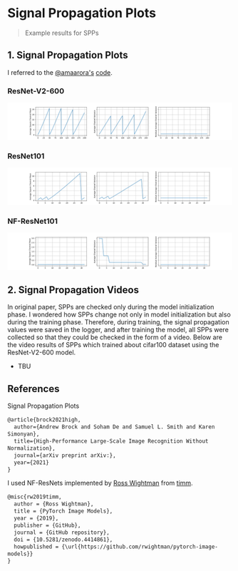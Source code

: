# Signal Propagation Plots

> Example results for SPPs

## 1. Signal Propagation Plots

I referred to the [@amaarora's](https://gist.github.com/amaarora) [code](https://gist.github.com/amaarora/2c6199c3441c0d72f356f39fb9f59611).

### ResNet-V2-600

![img](assets/img/spp_resnet_v2_600.png)

### ResNet101

![img](assets/img/spp_resnet101.png)

### NF-ResNet101

![img](assets/img/spp_nf_resnet101.png)

## 2. Signal Propagation Videos

In original paper, SPPs are checked only during the model initialization phase. I wondered how SPPs change not only in model initialization but also during the training phase. Therefore, during training, the signal propagation values were saved in the logger, and after training the model, all SPPs were collected so that they could be checked in the form of a video. Below are the video results of SPPs which trained about cifar100 dataset using the ResNet-V2-600 model.

- TBU

## References

Signal Propagation Plots

```
@article{brock2021high,
  author={Andrew Brock and Soham De and Samuel L. Smith and Karen Simonyan},
  title={High-Performance Large-Scale Image Recognition Without Normalization},
  journal={arXiv preprint arXiv:},
  year={2021}
}
```

I used NF-ResNets implemented by [Ross Wightman](https://github.com/rwightman) from [timm](https://github.com/rwightman/pytorch-image-models/blob/master/timm/models/nfnet.py).

```
@misc{rw2019timm,
  author = {Ross Wightman},
  title = {PyTorch Image Models},
  year = {2019},
  publisher = {GitHub},
  journal = {GitHub repository},
  doi = {10.5281/zenodo.4414861},
  howpublished = {\url{https://github.com/rwightman/pytorch-image-models}}
}
```

